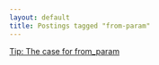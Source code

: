 ```yaml
---
layout: default
title: Postings tagged "from-param"
---
```

[Tip: The case for from_param](http://janesconference.github.com/KievII//2009/09/tip-the-case-for-from-param)<br />
